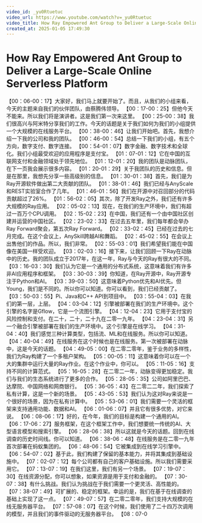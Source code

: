 ```yaml
---
video_id: _yu0Rtuetuc
video_url: https://www.youtube.com/watch?v=_yu0Rtuetuc
video_title: How Ray Empowered Ant Group to Deliver a Large-Scale Online Serverless Platform
created_at: 2025-01-05 17:49:30
---
```


# How Ray Empowered Ant Group to Deliver a Large-Scale Online Serverless Platform

【00：06-00：17】大家好，我们马上就要开始了。而且，从我们的小组来看，今天的主题来自我们的伙伴团队，由蔡腾伟领导。
【00：17-00：25】但他今天不能来。所以我们将是演讲者。这是我们第一次来这里。
【00：25-00：38】我们很高兴与阿米特分享我们的工作。今天的话题是关于我们如何为我们的小组提供一个大规模的在线服务平台。
【00：38-00：46】让我们开始吧。首先，我想介绍一下我的公司和我的团队。
【00：46-00：54】总结一下我们的小组，有五个方向，数字支付、数字连接。
【00：54-01：07】数字金融、数字技术和全球化。我们小组最受欢迎的应用程序是支付宝。
【01：07-01：12】它在中国的互联网支付和金融领域处于领先地位。
【01：12-01：20】我的团队是动脉团队，在下一页我会展示很多内容。
【01：20-01：29】关于我团队的历史和信息。但是在那里，我想先分享一些高级别的信息。
【01：30-01：38】首先，我们是为Ray开源软件做出第二大贡献的团队。
【01：38-01：46】我们已经与AnyScale和REST实验室合作了几年。
【01：46-01：56】我们在开源中对召回部分的代码贡献超过了26%。
【01：56-02：05】其次，除了开发Ray之外，我们还有许多大规模的Ray应用。
【02：05-02：13】现在，在我们的生产环境中，我们有超过一百万个CPU调用。
【02：15-02：23】在中国，我们还有一个由中国社区创建并运营的中国社区。
【02：23-02：33】在过去五年里，我们每年都会举办Ray Forward聚会，第五次Ray Forward。
【02：33-02：45】已经在过去的七月完成。在这个会议上，AnySkill跨越AI和舞蹈。
【02：45-02：55】在会议上出售他们的作品。所以，我们非常。
【02：55-03：01】我们希望我们能在中国像在美国一样受欢迎。
【03：02-03：16】接下来，让我们回顾一下Ray在动脉中的历史。我的团队成立于2017年，在这一年，Ray与今天的Ray有很大的不同。
【03：16-03：30】我们认为它是一个通用的分布式系统，这意味着我们有许多非AI应用程序和框架。
【03：30-03：39】你知道，在Ray开源中，Ray开源专注于Python和AI。
【03：39-03：50】这意味着Python优先和AI优先。但Young，我们是不同的。所以你可以知道。你可以看到，我们已经贡献了。
【03：50-03：55】Pi、Java和C++ API到项目中。
【03：55-04：03】在我们的第一层，上层。
【04：03-04：12】引擎被部署在我们的生产环境中。这个引擎的名字是Gflow，它是一个流图引擎。
【04：12-04：23】它用于支付宝的风险控制和支付。在二十，二十，二十九在二零一九年。
【04：23-04：31】另一个融合引擎被部署在我们的生产环境中。这个引擎是在线学习。
【04：31-04：40】我们感觉三种计算类型，包括流、ML和在线服务。所以你可以知道。
【04：40-04：49】在线服务在这个时候也是在线服务。第一次被部署在动脉中，这是今天的话题。
【04：49-05：00】在二零二零年，鉴于业务的多样性，我们为Ray构建了一个多租户架构。
【05：00-05：11】这意味着你可以在一个大的集群中运行大量的Ray作业。在这个作业中，你可以。
【05：11-05：16】支持不同的计算范式。
【05：16-05：28】在二零二一年，动脉变得更加稳定。我们与我们的生态系统进行了更多的合作。
【05：28-05：35】公司如阿里巴巴、达摩院、中国网络和网商银行。
【05：36-05：43】在二零二二年，我们探索了私有计算，这是一个新的场景。
【05：43-05：53】我们认为这对Ray来说是一个很好的场景，因为在私有计算中。
【05：53-06：01】我们需要一个灵活的框架来支持通用功能、数据和AI。
【06：01-06：07】并且它有很多优势，对它来说。
【06：08-06：17】好的，在今年，我们的目标是构建一个通用的AI。
【06：17-06：27】服务框架，在这个框架工作中，我们想要统一传统的AI、大型语言模型和搜索引擎。
【06：28-06：38】所以这就是今天的话题。回到在线调查的历史时间线。你可以知道。
【06：38-06：48】在线服务是在二零一九年首次部署在蚂蚁集团的。
【06：48-06：54】它被集成到在线学习引擎中。
【06：54-07：02】基于此，我们构建了保留的基本能力，并将其集成到基础设施中。
【07：02-07：12】每个公司都有自己的客户基础设施。所以我们需要采用它。
【07：13-07：19】在我们这里，我们有另一个场景。
【07：19-07：30】在线资源分配，你可以想象，如果资源是用于支付和金融的。
【07：30-07：38】有什么挑战。我们认为挑战在于我们需要一个更灵活、高性能的。
【07：38-07：49】可扩展的、稳定的框架。幸运的是，我们在基于在线调查的基础上实现了这一点。
【07：49-07：57】在二零二零年，我们支持大规模的在线无服务器平台。
【07：57-08：07】在这个时候，我们使用了二十四万次调用的模型，并且我们的事件驱动的无服务器平台。
【08：07-0